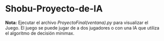 # Shobu-Proyecto-de-IA

**Nota:** Ejecutar el archivo _ProyectoFinal(ventana).py_ para visualizar el Juego. El juego se puede jugar de a dos jugadores o con una IA que utiliza el algoritmo de decisión minimax.
